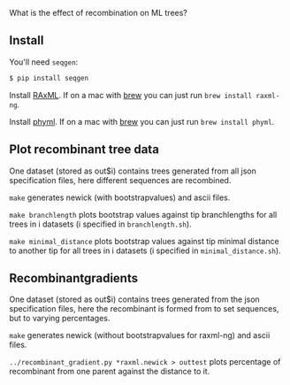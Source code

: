 What is the effect of recombination on ML trees?

## Install

You'll need `seqgen`:

```sh
$ pip install seqgen
```

Install [RAxML](https://github.com/amkozlov/raxml-ng). If on a mac with
[brew](https://brew.sh/) you can just run `brew install raxml-ng`.

Install [phyml](http://www.atgc-montpellier.fr/phyml/). If on a mac with
[brew](https://brew.sh/) you can just run `brew install phyml`.

## Plot recombinant tree data

One dataset (stored as out$i) contains trees generated from all json specification files, here different sequences are recombined.

`make` generates newick (with bootstrapvalues) and ascii files.

`make branchlength` plots bootstrap values against tip branchlengths for all trees in i datasets (i specified in `branchlength.sh`).

`make minimal_distance` plots bootstrap values against tip minimal distance to another tip for all trees in i datasets (i specified in `minimal_distance.sh`).

## Recombinantgradients

One dataset (stored as out$i) contains trees generated from the json specification files, here the recombinant is formed from to set sequences, but to varying percentages.

`make` generates newick (without bootstrapvalues for raxml-ng) and ascii files.

`../recombinant_gradient.py *raxml.newick > outtest` plots percentage of recombinant from one parent against the distance to it.
